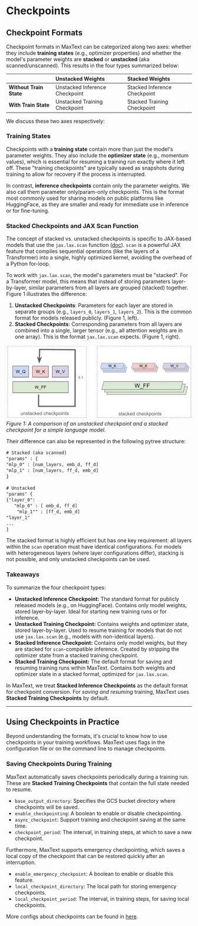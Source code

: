# Checkpoints

## Checkpoint Formats

Checkpoint formats in MaxText can be categorized along two axes: whether they include **training states** (e.g., optimizer properties) and whether the model's parameter weights are **stacked** or **unstacked** (aka scanned/unscanned). This results in the four types summarized below:

|                           | **Unstacked Weights**  | **Stacked Weights**  |
| :------------------------ | :------------------------------------- | :-------------------------------------- |
| **Without Train State**   | Unstacked Inference Checkpoint         | Stacked Inference Checkpoint           |
| **With Train State**      | Unstacked Training Checkpoint          | Stacked Training Checkpoint            |

We discuss these two axes respectively:

### Training States

Checkpoints with a **training state** contain more than just the model's parameter weights. They also include the **optimizer state** (e.g., momentum values), which is essential for resuming a training run exactly where it left off. These "training checkpoints" are typically saved as snapshots during training to allow for recovery if the process is interrupted.

In contrast, **inference checkpoints** contain only the parameter weights. We also call them parameter only/param-only checkpoints. This is the format most commonly used for sharing models on public platforms like HuggingFace, as they are smaller and ready for immediate use in inference or for fine-tuning.

### Stacked Checkpoints and JAX Scan Function 

The concept of stacked vs. unstacked checkpoints is specific to JAX-based models that use the `jax.lax.scan` function ([doc](https://jax.readthedocs.io/en/latest/_autosummary/jax.lax.scan.html)). `scan` is a powerful JAX feature that compiles sequential operations (like the layers of a Transformer) into a single, highly optimized kernel, avoiding the overhead of a Python for-loop.

To work with `jax.lax.scan`, the model's parameters must be "stacked". For a Transformer model, this means that instead of storing parameters layer-by-layer, similar parameters from all layers are grouped (stacked) together. Figure 1 illustrates the difference:

1. **Unstacked Checkpoints**: Parameters for each layer are stored in separate groups (e.g., `layers_0`, `layers_1`, `layers_2`). This is the common format for models released publicly. (Figure 1, left).
2. **Stacked Checkpoints**: Corresponding parameters from all layers are combined into a single, larger tensor (e.g., all attention weights are in one array). This is the format `jax.lax.scan` expects. (Figure 1, right).

![Illustration of an unstacked checkpoint versus a stacked checkpoint.](checkpoints_explain.png)
*Figure 1: A comparison of an unstacked checkpoint and a stacked checkpoint for a simple language model.*

Their difference can also be represented in the following pytree structure:
```
# Stacked (aka scanned)
"params" : {
"mlp_0" : [num_layers, emb_d, ff_d]
"mlp_1" : [num_layers, ff_d, emb_d]
}

# Unstacked
"params" {
{"layer_0":
   "mlp_0" : [ emb_d, ff_d]
    "mlp_1"" : [ff_d, emb_d]
"layer_1"
...
}
```

The stacked format is highly efficient but has one key requirement: all layers within the `scan` operation must have identical configurations. For models with heterogeneous layers (where layer configurations differ), stacking is not possible, and only unstacked checkpoints can be used.

### Takeaways

To summarize the four checkpoint types:

- **Unstacked Inference Checkpoint:** The standard format for publicly released models (e.g., on HuggingFace). Contains only model weights, stored layer-by-layer. Ideal for starting new training runs or for inference.
- **Unstacked Training Checkpoint:** Contains weights and optimizer state, stored layer-by-layer. Used to resume training for models that do not use `jax.lax.scan` (e.g., models with non-identical layers).
- **Stacked Inference Checkpoint:** Contains only model weights, but they are stacked for `scan`-compatible inference. Created by stripping the optimizer state from a stacked training checkpoint.
- **Stacked Training Checkpoint:** The default format for saving and resuming training runs within MaxText. Contains both weights and optimizer state in a stacked format, optimized for `jax.lax.scan`.

In MaxText, we treat **Stacked Inference Checkpoints** as the default format for checkpoint conversion. For *saving and resuming* training, MaxText uses **Stacked Training Checkpoints** by default. 

---

## Using Checkpoints in Practice

Beyond understanding the formats, it's crucial to know how to use checkpoints in your training workflows. MaxText uses flags in the configuration file or on the command line to manage checkpoints.

### Saving Checkpoints During Training

MaxText automatically saves checkpoints periodically during a training run. These are **Stacked Training Checkpoints** that contain the full state needed to resume.

-   `base_output_directory`: Specifies the GCS bucket directory where checkpoints will be saved.
-   `enable_checkpointing`: A boolean to enable or disable checkpointing.
-   `async_checkpoint`: Support training and checkpoint saving at the same time.
-   `checkpoint_period`: The interval, in training steps, at which to save a new checkpoint.

Furthermore, MaxText supports emergency checkpointing, which saves a local copy of the checkpoint that can be restored quickly after an interruption.

-   `enable_emergency_checkpoint`: A boolean to enable or disable this feature.
-   `local_checkpoint_directory`: The local path for storing emergency checkpoints.
-   `local_checkpoint_period`: The interval, in training steps, for saving local checkpoints.

More configs about checkpoints can be found in [here](https://github.com/AI-Hypercomputer/maxtext/blob/518a87037abb2497a2514ff0c8ffc263c69c6f9f/MaxText/configs/base.yml#L23-L65).
